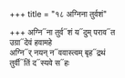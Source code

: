 +++
title = "१८ अग्निना तुर्वशं"

+++
अग्नि᳓ना तुर्व᳓शं य᳓दुम् पराव᳓त  
उग्रा᳓देवं हवामहे  
अग्नि᳓र् नयन् न᳓ववास्त्वम् बृह᳓द्रथं  
तुर्वी᳓तिं द᳓स्यवे स᳓हः